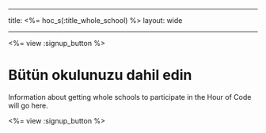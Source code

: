 * * *

title: <%= hoc_s(:title_whole_school) %> layout: wide

* * *

<%= view :signup_button %>

# Bütün okulunuzu dahil edin

Information about getting whole schools to participate in the Hour of Code will go here.

<%= view :signup_button %>